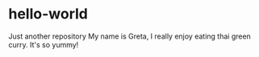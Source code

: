 # hello-world
Just another repository
My name is Greta, I really enjoy eating thai green curry. It's so yummy!
